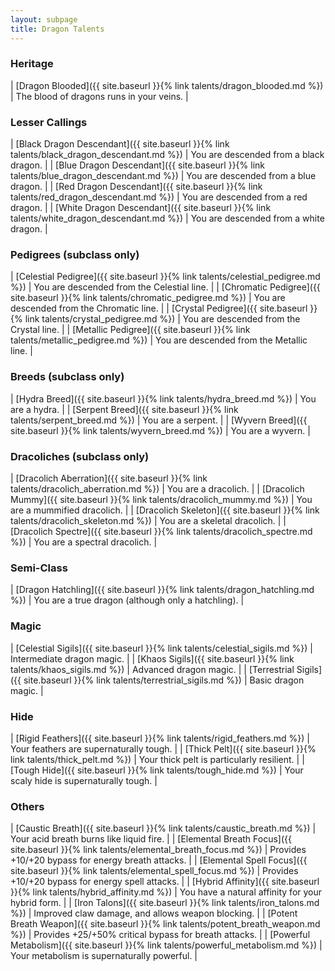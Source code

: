 ```yaml
---
layout: subpage
title: Dragon Talents
---
```


### Heritage

| [Dragon Blooded]({{ site.baseurl }}{% link talents/dragon_blooded.md %}) | The blood of dragons runs in your veins. |

### Lesser Callings

| [Black Dragon Descendant]({{ site.baseurl }}{% link talents/black_dragon_descendant.md %}) | You are descended from a black dragon. |
| [Blue Dragon Descendant]({{ site.baseurl }}{% link talents/blue_dragon_descendant.md %}) | You are descended from a blue dragon. |
| [Red Dragon Descendant]({{ site.baseurl }}{% link talents/red_dragon_descendant.md %}) | You are descended from a red dragon. |
| [White Dragon Descendant]({{ site.baseurl }}{% link talents/white_dragon_descendant.md %}) | You are descended from a white dragon. |

### Pedigrees (subclass only)

| [Celestial Pedigree]({{ site.baseurl }}{% link talents/celestial_pedigree.md %}) | You are descended from the Celestial line. |
| [Chromatic Pedigree]({{ site.baseurl }}{% link talents/chromatic_pedigree.md %}) | You are descended from the Chromatic line. |
| [Crystal Pedigree]({{ site.baseurl }}{% link talents/crystal_pedigree.md %}) | You are descended from the Crystal line. |
| [Metallic Pedigree]({{ site.baseurl }}{% link talents/metallic_pedigree.md %}) | You are descended from the Metallic line. |

### Breeds (subclass only)

| [Hydra Breed]({{ site.baseurl }}{% link talents/hydra_breed.md %}) | You are a hydra. |
| [Serpent Breed]({{ site.baseurl }}{% link talents/serpent_breed.md %}) | You are a serpent. |
| [Wyvern Breed]({{ site.baseurl }}{% link talents/wyvern_breed.md %}) | You are a wyvern. |

### Dracoliches (subclass only)

| [Dracolich Aberration]({{ site.baseurl }}{% link talents/dracolich_aberration.md %}) | You are a dracolich. |
| [Dracolich Mummy]({{ site.baseurl }}{% link talents/dracolich_mummy.md %}) | You are a mummified dracolich. |
| [Dracolich Skeleton]({{ site.baseurl }}{% link talents/dracolich_skeleton.md %}) | You are a skeletal dracolich. |
| [Dracolich Spectre]({{ site.baseurl }}{% link talents/dracolich_spectre.md %}) | You are a spectral dracolich. |

### Semi-Class

| [Dragon Hatchling]({{ site.baseurl }}{% link talents/dragon_hatchling.md %}) | You are a true dragon (although only a hatchling). |

### Magic

| [Celestial Sigils]({{ site.baseurl }}{% link talents/celestial_sigils.md %}) | Intermediate dragon magic. |
| [Khaos Sigils]({{ site.baseurl }}{% link talents/khaos_sigils.md %}) | Advanced dragon magic. |
| [Terrestrial Sigils]({{ site.baseurl }}{% link talents/terrestrial_sigils.md %}) | Basic dragon magic. |

### Hide

| [Rigid Feathers]({{ site.baseurl }}{% link talents/rigid_feathers.md %}) | Your feathers are supernaturally tough. |
| [Thick Pelt]({{ site.baseurl }}{% link talents/thick_pelt.md %}) | Your thick pelt is particularly resilient. |
| [Tough Hide]({{ site.baseurl }}{% link talents/tough_hide.md %}) | Your scaly hide is supernaturally tough. |

### Others

| [Caustic Breath]({{ site.baseurl }}{% link talents/caustic_breath.md %}) | Your acid breath burns like liquid fire. |
| [Elemental Breath Focus]({{ site.baseurl }}{% link talents/elemental_breath_focus.md %}) | Provides +10/+20 bypass for energy breath attacks. |
| [Elemental Spell Focus]({{ site.baseurl }}{% link talents/elemental_spell_focus.md %}) | Provides +10/+20 bypass for energy spell attacks. |
| [Hybrid Affinity]({{ site.baseurl }}{% link talents/hybrid_affinity.md %}) | You have a natural affinity for your hybrid form. |
| [Iron Talons]({{ site.baseurl }}{% link talents/iron_talons.md %}) | Improved claw damage, and allows weapon blocking. |
| [Potent Breath Weapon]({{ site.baseurl }}{% link talents/potent_breath_weapon.md %}) | Provides +25/+50% critical bypass for breath attacks. |
| [Powerful Metabolism]({{ site.baseurl }}{% link talents/powerful_metabolism.md %}) | Your metabolism is supernaturally powerful. |
